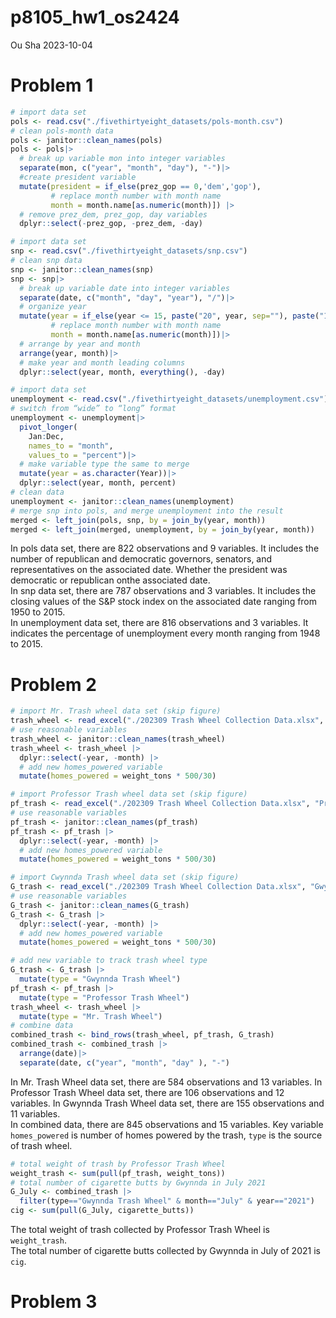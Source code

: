 p8105_hw1_os2424
================
Ou Sha
2023-10-04

# Problem 1

``` r
# import data set
pols <- read.csv("./fivethirtyeight_datasets/pols-month.csv")
# clean pols-month data
pols <- janitor::clean_names(pols)
pols <- pols|>
  # break up variable mon into integer variables
  separate(mon, c("year", "month", "day"), "-")|>
  #create president variable
  mutate(president = if_else(prez_gop == 0,'dem','gop'),
         # replace month number with month name
         month = month.name[as.numeric(month)]) |>
  # remove prez_dem, prez_gop, day variables
  dplyr::select(-prez_gop, -prez_dem, -day)
```

``` r
# import data set
snp <- read.csv("./fivethirtyeight_datasets/snp.csv")
# clean snp data
snp <- janitor::clean_names(snp)
snp <- snp|>
  # break up variable date into integer variables
  separate(date, c("month", "day", "year"), "/")|>
  # organize year
  mutate(year = if_else(year <= 15, paste("20", year, sep=""), paste("19", year, sep="")),
         # replace month number with month name
         month = month.name[as.numeric(month)])|>
  # arrange by year and month
  arrange(year, month)|>
  # make year and month leading columns
  dplyr::select(year, month, everything(), -day)
```

``` r
# import data set
unemployment <- read.csv("./fivethirtyeight_datasets/unemployment.csv")
# switch from “wide” to “long” format
unemployment <- unemployment|>
  pivot_longer(
    Jan:Dec,
    names_to = "month", 
    values_to = "percent")|>
  # make variable type the same to merge
  mutate(year = as.character(Year))|>
  dplyr::select(year, month, percent)
# clean data 
unemployment <- janitor::clean_names(unemployment)
# merge snp into pols, and merge unemployment into the result
merged <- left_join(pols, snp, by = join_by(year, month))
merged <- left_join(merged, unemployment, by = join_by(year, month))
```

In pols data set, there are 822 observations and 9 variables. It
includes the number of republican and democratic governors, senators,
and representatives on the associated date. Whether the president was
democratic or republican onthe associated date.  
In snp data set, there are 787 observations and 3 variables. It includes
the closing values of the S&P stock index on the associated date ranging
from 1950 to 2015.  
In unemployment data set, there are 816 observations and 3 variables. It
indicates the percentage of unemployment every month ranging from 1948
to 2015.

# Problem 2

``` r
# import Mr. Trash wheel data set (skip figure)
trash_wheel <- read_excel("./202309 Trash Wheel Collection Data.xlsx", "Mr. Trash Wheel", "A2:N586")
# use reasonable variables
trash_wheel <- janitor::clean_names(trash_wheel)
trash_wheel <- trash_wheel |>
  dplyr::select(-year, -month) |>
  # add new homes_powered variable
  mutate(homes_powered = weight_tons * 500/30)
```

``` r
# import Professor Trash wheel data set (skip figure)
pf_trash <- read_excel("./202309 Trash Wheel Collection Data.xlsx", "Professor Trash Wheel", "A2:M108")
# use reasonable variables
pf_trash <- janitor::clean_names(pf_trash)
pf_trash <- pf_trash |>
  dplyr::select(-year, -month) |>
  # add new homes_powered variable
  mutate(homes_powered = weight_tons * 500/30)
```

``` r
# import Cwynnda Trash wheel data set (skip figure)
G_trash <- read_excel("./202309 Trash Wheel Collection Data.xlsx", "Gwynnda Trash Wheel", "A2:L157")
# use reasonable variables
G_trash <- janitor::clean_names(G_trash)
G_trash <- G_trash |>
  dplyr::select(-year, -month) |>
  # add new homes_powered variable
  mutate(homes_powered = weight_tons * 500/30)
```

``` r
# add new variable to track trash wheel type
G_trash <- G_trash |>
  mutate(type = "Gwynnda Trash Wheel")
pf_trash <- pf_trash |>
  mutate(type = "Professor Trash Wheel")
trash_wheel <- trash_wheel |>
  mutate(type = "Mr. Trash Wheel")
# combine data
combined_trash <- bind_rows(trash_wheel, pf_trash, G_trash)
combined_trash <- combined_trash |>
  arrange(date)|>
  separate(date, c("year", "month", "day" ), "-")
```

In Mr. Trash Wheel data set, there are 584 observations and 13
variables. In Professor Trash Wheel data set, there are 106 observations
and 12 variables. In Gwynnda Trash Wheel data set, there are 155
observations and 11 variables.  
In combined data, there are 845 observations and 15 variables. Key
variable `homes_powered` is number of homes powered by the trash, `type`
is the source of trash wheel.

``` r
# total weight of trash by Professor Trash Wheel
weight_trash <- sum(pull(pf_trash, weight_tons))
# total number of cigarette butts by Gwynnda in July 2021
G_July <- combined_trash |>
  filter(type=="Gwynnda Trash Wheel" & month=="July" & year=="2021")
cig <- sum(pull(G_July, cigarette_butts))
```

The total weight of trash collected by Professor Trash Wheel is
`weight_trash`.  
The total number of cigarette butts collected by Gwynnda in July of 2021
is `cig`.

# Problem 3
